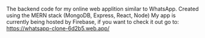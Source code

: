 The backend code for my online web applition similar to WhatsApp.
Created using the MERN stack (MongoDB, Express, React, Node)
My app is currently being hosted by Firebase, if you want to check it out 
go to: https://whatsapp-clone-6d2b5.web.app/
